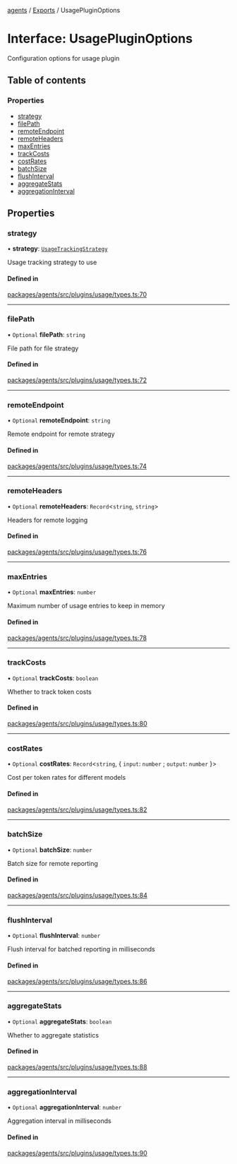 <!-- 
 ⚠️  AUTO-GENERATED FILE - DO NOT EDIT MANUALLY
 This file is automatically generated by scripts/docs-generator.js
 To make changes, edit the source TypeScript files or update the generator script
-->

[agents](../../) / [Exports](../modules) / UsagePluginOptions

# Interface: UsagePluginOptions

Configuration options for usage plugin

## Table of contents

### Properties

- [strategy](UsagePluginOptions#strategy)
- [filePath](UsagePluginOptions#filepath)
- [remoteEndpoint](UsagePluginOptions#remoteendpoint)
- [remoteHeaders](UsagePluginOptions#remoteheaders)
- [maxEntries](UsagePluginOptions#maxentries)
- [trackCosts](UsagePluginOptions#trackcosts)
- [costRates](UsagePluginOptions#costrates)
- [batchSize](UsagePluginOptions#batchsize)
- [flushInterval](UsagePluginOptions#flushinterval)
- [aggregateStats](UsagePluginOptions#aggregatestats)
- [aggregationInterval](UsagePluginOptions#aggregationinterval)

## Properties

### strategy

• **strategy**: [`UsageTrackingStrategy`](../modules#usagetrackingstrategy)

Usage tracking strategy to use

#### Defined in

[packages/agents/src/plugins/usage/types.ts:70](https://github.com/woojubb/robota/blob/e1b7b651a85a9b93f075b6523ec8de869e77f12c/packages/agents/src/plugins/usage/types.ts#L70)

___

### filePath

• `Optional` **filePath**: `string`

File path for file strategy

#### Defined in

[packages/agents/src/plugins/usage/types.ts:72](https://github.com/woojubb/robota/blob/e1b7b651a85a9b93f075b6523ec8de869e77f12c/packages/agents/src/plugins/usage/types.ts#L72)

___

### remoteEndpoint

• `Optional` **remoteEndpoint**: `string`

Remote endpoint for remote strategy

#### Defined in

[packages/agents/src/plugins/usage/types.ts:74](https://github.com/woojubb/robota/blob/e1b7b651a85a9b93f075b6523ec8de869e77f12c/packages/agents/src/plugins/usage/types.ts#L74)

___

### remoteHeaders

• `Optional` **remoteHeaders**: `Record`\<`string`, `string`\>

Headers for remote logging

#### Defined in

[packages/agents/src/plugins/usage/types.ts:76](https://github.com/woojubb/robota/blob/e1b7b651a85a9b93f075b6523ec8de869e77f12c/packages/agents/src/plugins/usage/types.ts#L76)

___

### maxEntries

• `Optional` **maxEntries**: `number`

Maximum number of usage entries to keep in memory

#### Defined in

[packages/agents/src/plugins/usage/types.ts:78](https://github.com/woojubb/robota/blob/e1b7b651a85a9b93f075b6523ec8de869e77f12c/packages/agents/src/plugins/usage/types.ts#L78)

___

### trackCosts

• `Optional` **trackCosts**: `boolean`

Whether to track token costs

#### Defined in

[packages/agents/src/plugins/usage/types.ts:80](https://github.com/woojubb/robota/blob/e1b7b651a85a9b93f075b6523ec8de869e77f12c/packages/agents/src/plugins/usage/types.ts#L80)

___

### costRates

• `Optional` **costRates**: `Record`\<`string`, \{ `input`: `number` ; `output`: `number`  }\>

Cost per token rates for different models

#### Defined in

[packages/agents/src/plugins/usage/types.ts:82](https://github.com/woojubb/robota/blob/e1b7b651a85a9b93f075b6523ec8de869e77f12c/packages/agents/src/plugins/usage/types.ts#L82)

___

### batchSize

• `Optional` **batchSize**: `number`

Batch size for remote reporting

#### Defined in

[packages/agents/src/plugins/usage/types.ts:84](https://github.com/woojubb/robota/blob/e1b7b651a85a9b93f075b6523ec8de869e77f12c/packages/agents/src/plugins/usage/types.ts#L84)

___

### flushInterval

• `Optional` **flushInterval**: `number`

Flush interval for batched reporting in milliseconds

#### Defined in

[packages/agents/src/plugins/usage/types.ts:86](https://github.com/woojubb/robota/blob/e1b7b651a85a9b93f075b6523ec8de869e77f12c/packages/agents/src/plugins/usage/types.ts#L86)

___

### aggregateStats

• `Optional` **aggregateStats**: `boolean`

Whether to aggregate statistics

#### Defined in

[packages/agents/src/plugins/usage/types.ts:88](https://github.com/woojubb/robota/blob/e1b7b651a85a9b93f075b6523ec8de869e77f12c/packages/agents/src/plugins/usage/types.ts#L88)

___

### aggregationInterval

• `Optional` **aggregationInterval**: `number`

Aggregation interval in milliseconds

#### Defined in

[packages/agents/src/plugins/usage/types.ts:90](https://github.com/woojubb/robota/blob/e1b7b651a85a9b93f075b6523ec8de869e77f12c/packages/agents/src/plugins/usage/types.ts#L90)

